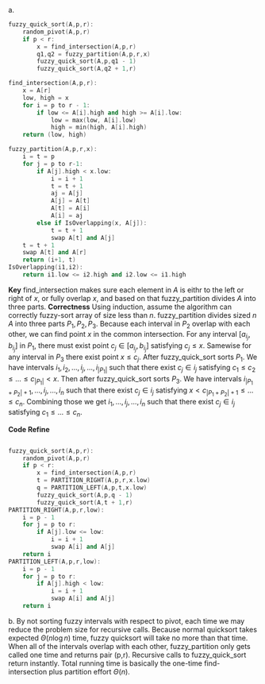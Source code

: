 a.
```C++
fuzzy_quick_sort(A,p,r):
    random_pivot(A,p,r)
    if p < r:
        x = find_intersection(A,p,r)
        q1,q2 = fuzzy_partition(A,p,r,x)
        fuzzy_quick_sort(A,p,q1 - 1)
        fuzzy_quick_sort(A,q2 + 1,r)

find_intersection(A,p,r):
    x = A[r]
    low, high = x
    for i = p to r - 1:
        if low <= A[i].high and high >= A[i].low:
            low = max(low, A[i].low)
            high = min(high, A[i].high)
    return (low, high)

fuzzy_partition(A,p,r,x):
    i = t = p
    for j = p to r-1:
        if A[j].high < x.low:
            i = i + 1
            t = t + 1
            aj = A[j]
            A[j] = A[t]
            A[t] = A[i]
            A[i] = aj
        else if IsOverlapping(x, A[j]):
            t = t + 1
            swap A[t] and A[j]
    t = t + 1
    swap A[t] and A[r]
    return (i+1, t)
IsOverlapping(i1,i2):
    return i1.low <= i2.high and i2.low <= i1.high
```
**Key**
find_intersection makes sure each element in $A$ is eithr to the left or right of $x$, or fully overlap $x$, and based on that fuzzy_partition divides $A$ into three parts.
**Correctness**
Using induction, assume the algorithm can correctly fuzzy-sort array of size less than $n$. fuzzy_partition divides sized $n$ $A$ into three parts $P_1,P_2,P_3$. Because each interval in $P_2$ overlap with each other, we can find point $x$ in the common intersection. For any interval $[a_{i_j},b_{i_j}]$ in $P_1$, there must exist point $c_j\in [a_{i_j},b_{i_j}]$ satisfying $c_j\le x$. Samewise for any interval in $P_3$ there exist point $x \le c_j$. After fuzzy_quick_sort sorts $P_1$. We have intervals $i_1,i_2,...,i_j,...,i_{|P_1|}$ such that there exist $c_j\in i_j$ satisfying $c_1\le c_2\le ... \le c_{|P_1|} < x$. Then after fuzzy_quick_sort sorts $P_3$. We have intervals $i_{|P_1+P_2|+1},...,i_j,...,i_n$ such that there exist $c_j\in i_j$ satisfying $x < c_{|P_1+P_2|+1}\le ... \le c_n$. Combining those we get $i_1,...,i_j,...,i_n$ such that there exist $c_j\in i_j$ satisfying $c_1\le ... \le c_n$. 

**Code Refine**
```C++

fuzzy_quick_sort(A,p,r):
    random_pivot(A,p,r)
    if p < r:
        x = find_intersection(A,p,r)
        t = PARTITION_RIGHT(A,p,r,x.low)
        q = PARTITION_LEFT(A,p,t,x.low)
        fuzzy_quick_sort(A,p,q - 1)
        fuzzy_quick_sort(A,t + 1,r)
PARTITION_RIGHT(A,p,r,low):
    i = p - 1
    for j = p to r:
        if A[j].low <= low:
            i = i + 1
            swap A[i] and A[j]
    return i
PARTITION_LEFT(A,p,r,low):
    i = p - 1
    for j = p to r:
        if A[j].high < low:
            i = i + 1
            swap A[i] and A[j]
    return i
```

b.
By not sorting fuzzy intervals with respect to pivot, each time we may reduce the problem size for recursive calls. Because normal quicksort takes expected $\Theta(n\log{n})$ time, fuzzy quicksort will take no more than that time.
When all of the intervals overlap with each other, fuzzy_partition only gets called one time and returns pair (p,r). Recursive calls to fuzzy_quick_sort return instantly. Total running time is basically the one-time find-intersection plus partition effort $\Theta(n)$.